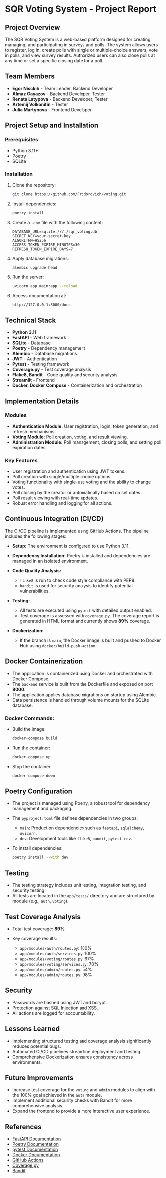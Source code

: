 # SQR Voting System - Project Report

## Project Overview

The SQR Voting System is a web-based platform designed for creating, managing, and participating in surveys and polls. The system allows users to register, log in, create polls with single or multiple-choice answers, vote in polls, and view survey results. Authorized users can also close polls at any time or set a specific closing date for a poll.

## Team Members

* **Egor Nisckih** - Team Leader, Backend Developer
* **Almaz Gayazov** - Backend Developer, Tester
* **Renata Latypova** - Backend Developer, Tester
* **Artemij Volkonitin** - Tester
* **Julia Martynova** - Frontend Developer

## Project Setup and Installation

### Prerequisites

* Python 3.11+
* Poetry
* SQLite

### Installation

1. Clone the repository:

   ```bash
   git clone https://github.com/Fridorovich/voting.git
   ```

2. Install dependencies:

   ```bash
   poetry install
   ```

3. Create a `.env` file with the following content:

   ```env
   DATABASE_URL=sqlite:///./sqr_voting.db
   SECRET_KEY=your-secret-key
   ALGORITHM=HS256
   ACCESS_TOKEN_EXPIRE_MINUTES=30
   REFRESH_TOKEN_EXPIRE_DAYS=7
   ```

4. Apply database migrations:

   ```bash
   alembic upgrade head
   ```

5. Run the server:

   ```bash
   uvicorn app.main:app --reload
   ```

6. Access documentation at:

   ```
   http://127.0.0.1:8000/docs
   ```

## Technical Stack

* **Python 3.11**
* **FastAPI** - Web framework
* **SQLite** - Database
* **Poetry** - Dependency management
* **Alembic** - Database migrations
* **JWT** - Authentication
* **Pytest** - Testing framework
* **Coverage.py** - Test coverage analysis
* **Flake8, Bandit** - Code quality and security analysis
* **Streamlit** - Frontend
* **Docker, Docker Compose** - Containerization and orchestration

## Implementation Details

### Modules

* **Authentication Module:** User registration, login, token generation, and refresh mechanisms.
* **Voting Module:** Poll creation, voting, and result viewing.
* **Administration Module:** Poll management, closing polls, and setting poll expiration dates.

### Key Features

* User registration and authentication using JWT tokens.
* Poll creation with single/multiple choice options.
* Voting functionality with single-use voting and the ability to change votes.
* Poll closing by the creator or automatically based on set dates.
* Poll result viewing with real-time updates.
* Robust error handling and logging for all actions.

## Continuous Integration (CI/CD)

The CI/CD pipeline is implemented using GitHub Actions. The pipeline includes the following stages:

* **Setup:** The environment is configured to use Python 3.11.
* **Dependency Installation:** Poetry is installed and dependencies are managed in an isolated environment.
* **Code Quality Analysis:**

  * `flake8` is run to check code style compliance with PEP8.
  * `bandit` is used for security analysis to identify potential vulnerabilities.
* **Testing:**

  * All tests are executed using `pytest` with detailed output enabled.
  * Test coverage is assessed with `coverage.py`. The coverage report is generated in HTML format and currently shows **89%** coverage.
* **Dockerization:**

  * If the branch is `main`, the Docker image is built and pushed to Docker Hub using `docker/build-push-action`.

## Docker Containerization

* The application is containerized using Docker and orchestrated with Docker Compose.
* The `backend` service is built from the Dockerfile and exposed on port **8000**.
* The application applies database migrations on startup using Alembic.
* Data persistence is handled through volume mounts for the SQLite database.

### Docker Commands:

* Build the image:

  ```bash
  docker-compose build
  ```

* Run the container:

  ```bash
  docker-compose up
  ```

* Stop the container:

  ```bash
  docker-compose down
  ```

## Poetry Configuration

* The project is managed using Poetry, a robust tool for dependency management and packaging.
* The `pyproject.toml` file defines dependencies in two groups:

  * `main`: Production dependencies such as `fastapi`, `sqlalchemy`, `uvicorn`.
  * `dev`: Development tools like `flake8`, `bandit`, `pytest-cov`.
* To install dependencies:

  ```bash
  poetry install --with dev
  ```
  
## Testing

* The testing strategy includes unit testing, integration testing, and security testing.
* All tests are located in the `app/tests/` directory and are structured by module (e.g., `auth`, `voting`).

## Test Coverage Analysis

* Total test coverage: **89%**
* Key coverage results:

  * `app/modules/auth/routes.py`: 100%
  * `app/modules/auth/services.py`: 100%
  * `app/modules/voting/routes.py`: 67%
  * `app/modules/voting/services.py`: 70%
  * `app/modules/admin/routes.py`: 54%
  * `app/modules/admin/routes.py`: 98%

## Security

  * Passwords are hashed using JWT and bcrypt.
  * Protection against SQL Injection and XSS.
  * All actions are logged for accountability.
    
## Lessons Learned

* Implementing structured testing and coverage analysis significantly reduces potential bugs.
* Automated CI/CD pipelines streamline deployment and testing.
* Comprehensive Dockerization ensures consistency across environments.

## Future Improvements

* Increase test coverage for the `voting` and `admin` modules to align with the 100% goal achieved in the `auth` module.
* Implement additional security checks with Bandit for more comprehensive analysis.
* Expand the frontend to provide a more interactive user experience.

## References

* [FastAPI Documentation](https://fastapi.tiangolo.com/)
* [Poetry Documentation](https://python-poetry.org/docs/)
* [pytest Documentation](https://docs.pytest.org/)
* [Docker Documentation](https://docs.docker.com/)
* [GitHub Actions](https://docs.github.com/en/actions)
* [Coverage.py](https://coverage.readthedocs.io/)
* [Bandit](https://bandit.readthedocs.io/en/latest/)
